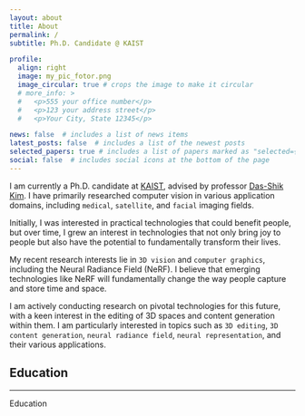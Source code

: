 ```yaml
---
layout: about
title: About
permalink: /
subtitle: Ph.D. Candidate @ KAIST

profile:
  align: right
  image: my_pic_fotor.png
  image_circular: true # crops the image to make it circular
  # more_info: >
  #   <p>555 your office number</p>
  #   <p>123 your address street</p>
  #   <p>Your City, State 12345</p>

news: false  # includes a list of news items
latest_posts: false  # includes a list of the newest posts
selected_papers: true # includes a list of papers marked as "selected={true}"
social: false  # includes social icons at the bottom of the page
---
```


I am currently a Ph.D. candidate at [KAIST](https://kaist.ac.kr/en/), advised by professor [Das-Shik Kim](https://scholar.google.com/citations?user=nd-UgBYAAAAJ&hl=ko&oi=ao). I have primarily researched computer vision in various application domains, including `medical`, `satellite`, and `facial` imaging fields.

Initially, I was interested in practical technologies that could benefit people, but over time, I grew an interest in technologies that not only bring joy to people but also have the potential to fundamentally transform their lives.

My recent research interests lie in `3D vision` and `computer graphics`, including the Neural Radiance Field (NeRF). I believe that emerging technologies like NeRF will fundamentally change the way people capture and store time and space.

I am actively conducting research on pivotal technologies for this future, with a keen interest in the editing of 3D spaces and content generation within them. I am particularly interested in topics such as `3D editing`, `3D content generation`, `neural radiance field`, `neural representation`, and their various applications.


<!-- Write your biography here. Tell the world about yourself. Link to your favorite [subreddit](http://reddit.com). You can put a picture in, too. The code is already in, just name your picture `prof_pic.jpg` and put it in the `img/` folder. -->

<!-- Put your address / P.O. box / other info right below your picture. You can also disable any of these elements by editing `profile` property of the YAML header of your `_pages/about.md`. Edit `_bibliography/papers.bib` and Jekyll will render your [publications page](/al-folio/publications/) automatically. -->

<!-- Link to your social media connections, too. This theme is set up to use [Font Awesome icons](http://fortawesome.github.io/Font-Awesome/) and [Academicons](https://jpswalsh.github.io/academicons/), like the ones below. Add your Facebook, Twitter, LinkedIn, Google Scholar, or just disable all of them. -->

## Education
---
Education